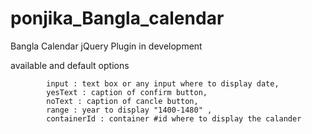 # ponjika_Bangla_calendar
Bangla Calendar jQuery Plugin in development

available and default options

            input : text box or any input where to display date,
            yesText : caption of confirm button,
            noText : caption of cancle button,
            range : year to display "1400-1480" ,
            containerId : container #id where to display the calander
